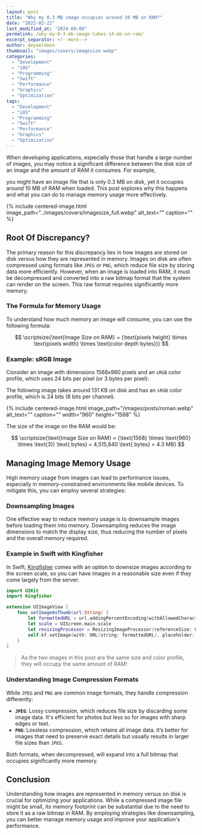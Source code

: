 ```yaml
---
layout: post
title: "Why my 0.3 MB image occupies around 10 MB on RAM?"
date: "2022-02-22"
last_modified_at: "2024-09-08"
permalink: /why-my-0-3-mb-image-takes-14-mb-on-ram/
excerpt_separator: <!--more-->
author: deyaeldeen
thumbnail: "images/covers/imagesize.webp"
categories: 
  - "Development"
  - "iOS"
  - "Programming"
  - "Swift"
  - "Performance"
  - "Graphics"
  - "Optimization"
tags: 
  - "Development"
  - "iOS"
  - "Programming"
  - "Swift"
  - "Performance"
  - "Graphics"
  - "Optimization"
---
```


When developing applications, especially those that handle a large number of images, you may notice a significant difference between the disk size of an image and the amount of RAM it consumes. For example, 

you might have an image file that is only 0.3 MB on disk, yet it occupies around 10 MB of RAM when loaded. This post explores why this happens and what you can do to manage memory usage more effectively.

<!--more-->

{%
 include centered-image.html 
 image_path="../images/covers/imagesize_full.webp"
 alt_text="" 
 caption=""
%}

## Root Of Discrepancy?
The primary reason for this discrepancy lies in how images are stored on disk versus how they are represented in memory. Images on disk are often compressed using formats like `JPEG` or `PNG`, which reduce file size by storing data more efficiently. However, when an image is loaded into RAM, it must be decompressed and converted into a raw bitmap format that the system can render on the screen. This raw format requires significantly more memory.

### The Formula for Memory Usage
To understand how much memory an image will consume, you can use the following formula:

$$
\scriptsize{\text{Image Size on RAM} = (\text{pixels height} \times \text{pixels width} \times \text{color depth bytes})}
$$

### Example: sRGB Image

Consider an image with dimensions 1568x960 pixels and an `sRGB` color profile, which uses 24 bits per pixel (or 3 bytes per pixel):

The following image takes around 131 KB on disk and has an `sRGB` color profile, which is 24 bits (8 bits per channel).

{%
 include centered-image.html 
 image_path="/images/posts/roman.webp"
 alt_text="" 
 caption=""
 width="960" 
 height="1568"
%}

The size of the image on the RAM would be:

$$
\scriptsize{\text{Image Size on RAM} = (\text{1568} \times \text{960} \times \text{3}) \text{ bytes} = 4,515,840 \text{ bytes} = 4.3 MB}
$$

## Managing Image Memory Usage
High memory usage from images can lead to performance issues, especially in memory-constrained environments like mobile devices. To mitigate this, you can employ several strategies:

### Downsampling Images
One effective way to reduce memory usage is to downsample images before loading them into memory. Downsampling reduces the image dimensions to match the display size, thus reducing the number of pixels and the overall memory required.

### Example in Swift with Kingfisher
In Swift, [Kingfisher](https://github.com/onevcat/Kingfisher "Kingfisher") comes with an option to downsize images according to the screen scale, so you can have images in a reasonable size even if they come largely from the server.

```swift
import UIKit
import Kingfisher

extension UIImageView {
    func setImageAsThumb(url:String) {
        let formattedURL = url.addingPercentEncoding(withAllowedCharacters: .urlQueryAllowed) ?? ""
        let scale = UIScreen.main.scale
        let resizingProcessor = ResizingImageProcessor(referenceSize: CGSize(width: 50.0 * scale, height: 50.0 * scale))
        self.kf.setImage(with: URL(string: formattedURL), placeholder: nil, options: [.processor(resizingProcessor)])
    }
}
```

> As the two images in this post are the same size and color profile, they will occupy the same amount of RAM!

### Understanding Image Compression Formats

While `JPEG` and `PNG` are common image formats, they handle compression differently:

- **`JPEG`**: Lossy compression, which reduces file size by discarding some image data. It's efficient for photos but less so for images with sharp edges or text.
- **`PNG`**: Lossless compression, which retains all image data. It’s better for images that need to preserve exact details but usually results in larger file sizes than `JPEG`.

Both formats, when decompressed, will expand into a full bitmap that occupies significantly more memory.

## Conclusion

Understanding how images are represented in memory versus on disk is crucial for optimizing your applications. While a compressed image file might be small, its memory footprint can be substantial due to the need to store it as a raw bitmap in RAM. By employing strategies like downsampling, you can better manage memory usage and improve your application's performance.